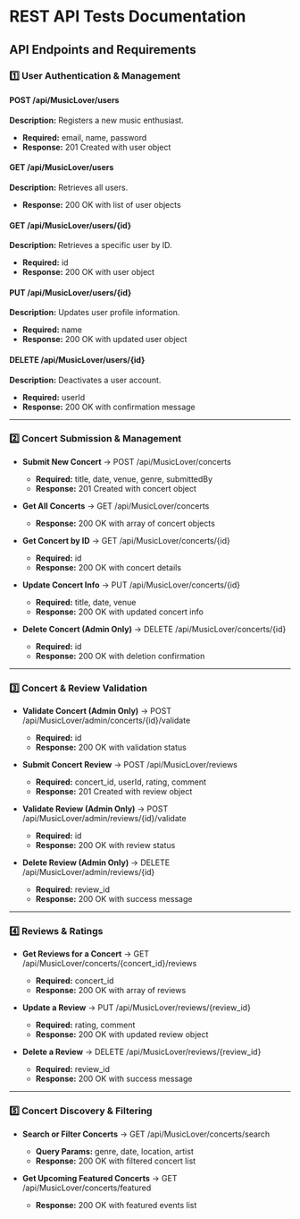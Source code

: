 # REST API Tests Documentation

## API Endpoints and Requirements

### 1️⃣ User Authentication & Management

#### POST /api/MusicLover/users

**Description:** Registers a new music enthusiast.  
* **Required:** email, name, password  
* **Response:** 201 Created with user object

#### GET /api/MusicLover/users

**Description:** Retrieves all users.  
* **Response:** 200 OK with list of user objects

#### GET /api/MusicLover/users/{id}

**Description:** Retrieves a specific user by ID.  
* **Required:** id  
* **Response:** 200 OK with user object

#### PUT /api/MusicLover/users/{id}

**Description:** Updates user profile information.  
* **Required:** name  
* **Response:** 200 OK with updated user object

#### DELETE /api/MusicLover/users/{id}

**Description:** Deactivates a user account.  
* **Required:** userId  
* **Response:** 200 OK with confirmation message

---

### 2️⃣ Concert Submission & Management

* **Submit New Concert** → POST /api/MusicLover/concerts  
  + **Required:** title, date, venue, genre, submittedBy  
  + **Response:** 201 Created with concert object

* **Get All Concerts** → GET /api/MusicLover/concerts  
  + **Response:** 200 OK with array of concert objects

* **Get Concert by ID** → GET /api/MusicLover/concerts/{id}  
  + **Required:** id  
  + **Response:** 200 OK with concert details

* **Update Concert Info** → PUT /api/MusicLover/concerts/{id}  
  + **Required:** title, date, venue  
  + **Response:** 200 OK with updated concert info

* **Delete Concert (Admin Only)** → DELETE /api/MusicLover/concerts/{id}  
  + **Required:** id  
  + **Response:** 200 OK with deletion confirmation

---

### 3️⃣ Concert & Review Validation

* **Validate Concert (Admin Only)** → POST /api/MusicLover/admin/concerts/{id}/validate  
  + **Required:** id  
  + **Response:** 200 OK with validation status

* **Submit Concert Review** → POST /api/MusicLover/reviews  
  + **Required:** concert_id, userId, rating, comment  
  + **Response:** 201 Created with review object

* **Validate Review (Admin Only)** → POST /api/MusicLover/admin/reviews/{id}/validate  
  + **Required:** id  
  + **Response:** 200 OK with review status

* **Delete Review (Admin Only)** → DELETE /api/MusicLover/admin/reviews/{id}  
  + **Required:** review_id  
  + **Response:** 200 OK with success message

---

### 4️⃣ Reviews & Ratings

* **Get Reviews for a Concert** → GET /api/MusicLover/concerts/{concert_id}/reviews  
  + **Required:** concert_id  
  + **Response:** 200 OK with array of reviews

* **Update a Review** → PUT /api/MusicLover/reviews/{review_id}  
  + **Required:** rating, comment  
  + **Response:** 200 OK with updated review object

* **Delete a Review** → DELETE /api/MusicLover/reviews/{review_id}  
  + **Required:** review_id  
  + **Response:** 200 OK with success message

---

### 5️⃣ Concert Discovery & Filtering

* **Search or Filter Concerts** → GET /api/MusicLover/concerts/search  
  + **Query Params:** genre, date, location, artist  
  + **Response:** 200 OK with filtered concert list

* **Get Upcoming Featured Concerts** → GET /api/MusicLover/concerts/featured  
  + **Response:** 200 OK with featured events list
